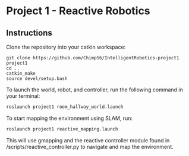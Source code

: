 # Project 1 - Reactive Robotics

## Instructions

Clone the repository into your catkin workspace:

```bashcd ~/catkin_ws/src
git clone https://github.com/Chimp56/IntelligentRobotics-project1 project1
cd ..
catkin_make
source devel/setup.bash
```


To launch the world, robot, and controller, run the following command in your terminal:

```bash
roslaunch project1 room_hallway_world.launch
```

To start mapping the environment using SLAM, run:

```bash
roslaunch project1 reactive_mapping.launch
```

This will use gmapping and the reactive controller module found in /scripts/reactive_controller.py to navigate and map the environment.